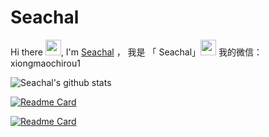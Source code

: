 # Seachal 

<!--
**Seachal/Seachal** is a ✨ _special_ ✨ repository because its `README.md` (this file) appears on your GitHub profile.

SeachalHere are some ideas to get you started:

- 🔭 I’m currently working on ...
- 🌱 I’m currently learning ...
- 👯 I’m looking to collaborate on ...
- 🤔 I’m looking for help with ...
- 💬 Ask me about ...
- 📫 How to reach me: ...
- 😄 Pronouns: ...
- ⚡ Fun fact: ...
-->
Hi there <img src="https://media.giphy.com/media/hvRJCLFzcasrR4ia7z/giphy.gif" width="25px">, I'm <a href="https://blog.csdn.net/Zhangxichao100?ref=toolbar">Seachal</a> ， 我是 「 Seachal」<img src="https://media.giphy.com/media/hvRJCLFzcasrR4ia7z/giphy.gif" width="25px"> 
我的微信：xiongmaochirou1

![Seachal's github stats](https://github-readme-stats.vercel.app/api?username=Seachal&show_icons=true&theme=radical) 



[![Readme Card](https://github-readme-stats.vercel.app/api/pin/?username=Seachal&repo=Seachal_Android_Demos)](https://github.com/Seachal/Seachal_Android_Demos)




[![Readme Card](https://github-readme-stats.vercel.app/api/pin/?username=Seachal&repo=ScaleType-Demo)](https://github.com/Seachal/ScaleType-Demo)



